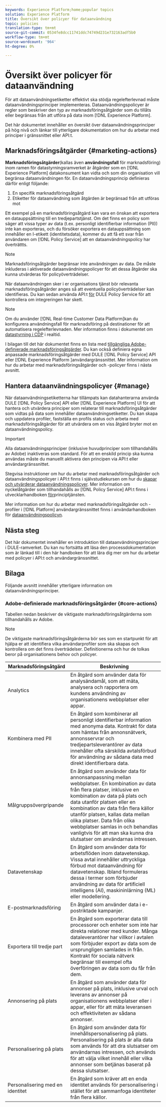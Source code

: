 ```yaml
---
keywords: Experience Platform;home;popular topics
solution: Experience Platform
title: Översikt över policyer för dataanvändning
topic: policies
translation-type: tm+mt
source-git-commit: 0534fe8dcc11741ddc74749d231e732163adf5b0
workflow-type: tm+mt
source-wordcount: '964'
ht-degree: 0%

---
```



# Översikt över policyer för dataanvändning

För att dataanvändningsetiketter effektivt ska stödja regelefterlevnad måste dataanvändningsprinciper implementeras. Dataanvändningspolicyer är regler som beskriver den typ av marknadsföringsåtgärder som du tillåts eller begränsas från att utföra på data inom [!DNL Experience Platform].

Det här dokumentet innehåller en översikt över dataanvändningsprinciper på hög nivå och länkar till ytterligare dokumentation om hur du arbetar med principer i gränssnittet eller API:t.

## Marknadsföringsåtgärder {#marketing-actions}

**Marknadsföringsåtgärder**(kallas även **användningsfall** för marknadsföring) inom ramen för datastyrningsramverket är åtgärder som en [!DNL Experience Platform] datakonsument kan vidta och som din organisation vill begränsa dataanvändningen för. En dataanvändningsprincip definieras därför enligt följande:

1. En specifik marknadsföringsåtgärd
2. Etiketter för dataanvändning som åtgärden är begränsad från att utföras mot

Ett exempel på en marknadsföringsåtgärd kan vara en önskan att exportera en datauppsättning till en tredjepartstjänst. Om det finns en policy som säger att vissa typer av data (t.ex. personligt identifierbar information (PII)) inte kan exporteras, och du försöker exportera en datauppsättning som innehåller en I-etikett (identitetsdata), kommer du att få ett svar från användaren om [!DNL Policy Service] att en dataanvändningspolicy har överträttts.

>[!NOTE]
>
>Marknadsföringsåtgärder begränsar inte användningen av data. De måste inkluderas i aktiverade dataanvändningspolicyer för att dessa åtgärder ska kunna utvärderas för policyöverträdelser.

När dataanvändningen sker i er organisations tjänst bör relevanta marknadsföringsåtgärder anges så att eventuella policyöverträdelser kan identifieras. Du kan sedan använda API:t [för](https://www.adobe.io/apis/experienceplatform/home/api-reference.html#!acpdr/swagger-specs/dule-policy-service.yaml) DULE Policy Service för att kontrollera om integreringen har skett.

>[!NOTE]
>
>Om du använder [!DNL Real-time Customer Data Platform]kan du konfigurera användningsfall för marknadsföring på destinationer för att automatisera regelefterlevnaden. Mer information finns i dokumentet om [datastyrning i CDP](../../rtcdp/privacy/data-governance-overview.md) i realtid.

I bilagan till det här dokumentet finns en lista med [tillgängliga Adobe-definierade marknadsföringsåtgärder](#core-actions). Du kan också definiera egna anpassade marknadsföringsåtgärder med DULE [!DNL Policy Service] API eller [!DNL Experience Platform ]användargränssnittet. Mer information om hur du arbetar med marknadsföringsåtgärder och -policyer finns i nästa avsnitt.

<!-- (Add after AAM DEC mapping doc is published)
### Inheritance from Adobe Audience Manager Data Export Controls

Experience Platform has the ability to share segments with Adobe Audience Manager. Any Data Export Controls that have been applied to Audience Manager segments are translated to equivalent marketing use cases recognized by Experience Platform Data Governance.

For a reference on how specific Data Export Controls map to marketing actions in Platform, please refer to the [Audience Manager documentation](https://docs.adobe.com/content/help/en/audience-manager/user-guide/features/data-export-controls.html).
-->

## Hantera dataanvändningspolicyer {#manage}

När dataanvändningsetiketterna har tillämpats kan datahanterarna använda DULE [!DNL Policy Service] API eller [!DNL Experience Platform] UI för att hantera och utvärdera principer som relaterar till marknadsföringsåtgärder som vidtas på data som innehåller dataanvändningsetiketter. Du kan skapa och uppdatera profiler, fastställa en profils status och arbeta med marknadsföringsåtgärder för att utvärdera om en viss åtgärd bryter mot en dataanvändningspolicy.

>[!IMPORTANT]
>
>Alla dataanvändningsprinciper (inklusive huvudprinciper som tillhandahålls av Adobe) inaktiveras som standard. För att en enskild princip ska kunna användas måste du manuellt aktivera den principen via API:t eller användargränssnittet.

Stegvisa instruktioner om hur du arbetar med marknadsföringsåtgärder och dataanvändningspolicyer i API:t finns i självstudiekursen om hur du [skapar och utvärderar dataanvändningspolicyer](create.md). Mer information om nyckelåtgärder som tillhandahålls av [!DNL Policy Service] API:t finns i utvecklarhandboken [för](../api/getting-started.md)principtjänsten.

Mer information om hur du arbetar med marknadsföringsåtgärder och -profiler i [!DNL Platform] användargränssnittet finns i användarhandboken för [dataanvändningspolicyn](./user-guide.md).

## Nästa steg

Det här dokumentet innehåller en introduktion till dataanvändningsprinciper i DULE-ramverket. Du kan nu fortsätta att läsa den processdokumentation som är länkad till i den här handboken för att lära dig mer om hur du arbetar med policyer i API:t och användargränssnittet.

## Bilaga

Följande avsnitt innehåller ytterligare information om dataanvändningsprinciper.

### Adobe-definierade marknadsföringsåtgärder {#core-actions}

Tabellen nedan beskriver de viktigaste marknadsföringsåtgärderna som tillhandahålls av Adobe.

>[!NOTE]
>
>De viktigaste marknadsföringsåtgärderna bör ses som en startpunkt för att hjälpa er att identifiera vilka användarprofiler som ska skapas och kontrollera om det finns överträdelser. Definitionerna och hur de tolkas beror på organisationens behov och policyer.

| Marknadsföringsåtgärd | Beskrivning |
| --- | --- |
| Analytics | En åtgärd som använder data för analysändamål, som att mäta, analysera och rapportera om kundens användning av organisationens webbplatser eller appar. |
| Kombinera med PII | En åtgärd som kombinerar all personligt identifierbar information med anonyma data. Kontrakt för data som hämtas från annonsnätverk, annonsservrar och tredjepartsleverantörer av data innehåller ofta särskilda avtalsförbud för användning av sådana data med direkt identifierbara data. |
| Målgruppsövergripande | En åtgärd som använder data för annonsanpassning mellan webbplatser. En kombination av data från flera platser, inklusive en kombination av data på plats och data utanför platsen eller en kombination av data från flera källor utanför platsen, kallas data mellan olika platser. Data från olika webbplatser samlas in och behandlas vanligtvis för att man ska kunna dra slutsatser om användarnas intressen. |
| Datavetenskap | En åtgärd som använder data för arbetsflöden inom datavetenskap. Vissa avtal innehåller uttryckliga förbud mot dataanvändning för datavetenskap. Ibland formuleras dessa i termer som förbjuder användning av data för artificiell intelligens (AI), maskininlärning (ML) eller modellering. |
| E-postmarknadsföring | En åtgärd som använder data i e-postriktade kampanjer. |
| Exportera till tredje part | En åtgärd som exporterar data till processorer och enheter som inte har direkta relationer med kunder. Många dataleverantörer har villkor i avtalen som förbjuder export av data som de ursprungligen samlades in från. Kontrakt för sociala nätverk begränsar till exempel ofta överföringen av data som du får från dem. |
| Annonsering på plats | En åtgärd som använder data för annonser på plats, inklusive urval och leverans av annonser på organisationens webbplatser eller i appar, eller för att mäta leveransen och effektiviteten av sådana annonser. |
| Personalisering på plats | En åtgärd som använder data för innehållspersonalisering på plats. Personalisering på plats är alla data som används för att dra slutsatser om användarnas intressen, och används för att välja vilket innehåll eller vilka annonser som betjänas baserat på dessa slutsatser. |
| Personalisering med en identitet | En åtgärd som kräver att en enda identitet används för personalisering i stället för att sammanfoga identiteter från flera källor. |
